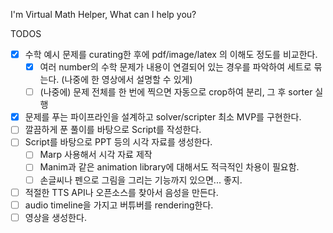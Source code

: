 I'm Virtual Math Helper, What can I help you?

TODOS

- [X] 수학 예시 문제를 curating한 후에 pdf/image/latex 의 이해도 정도를 비교한다.
  - [X] 여러 number의 수학 문제가 내용이 연결되어 있는 경우를 파악하여 세트로 묶는다. (나중에 한 영상에서 설명할 수 있게)
  - [ ] (나중에) 문제 전체를 한 번에 찍으면 자동으로 crop하여 분리, 그 후 sorter 실행
- [X] 문제를 푸는 파이프라인을 설계하고 solver/scripter 최소 MVP를 구현한다.
- [ ] 깔끔하게 푼 풀이를 바탕으로 Script를 작성한다.
- [ ] Script를 바탕으로 PPT 등의 시각 자료를 생성한다.
  - [ ] Marp 사용해서 시각 자료 제작
  - [ ] Manim과 같은 animation library에 대해서도 적극적인 차용이 필요함.
  - [ ] 손글씨나 펜으로 그림을 그리는 기능까지 있으면... 좋지.
- [ ] 적절한 TTS API나 오픈소스를 찾아서 음성을 만든다.
- [ ] audio timeline을 가지고 버튜버를 rendering한다. 
- [ ] 영상을 생성한다.
